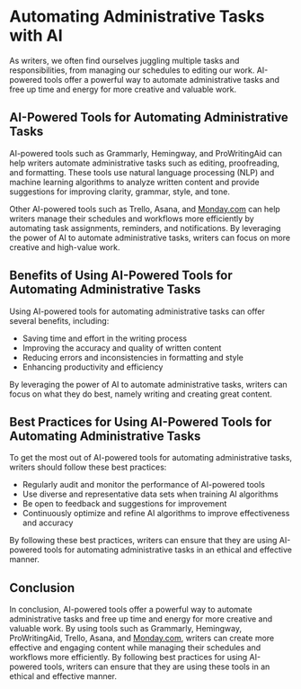 Automating Administrative Tasks with AI
=================================================================================================

As writers, we often find ourselves juggling multiple tasks and responsibilities, from managing our schedules to editing our work. AI-powered tools offer a powerful way to automate administrative tasks and free up time and energy for more creative and valuable work.

AI-Powered Tools for Automating Administrative Tasks
----------------------------------------------------

AI-powered tools such as Grammarly, Hemingway, and ProWritingAid can help writers automate administrative tasks such as editing, proofreading, and formatting. These tools use natural language processing (NLP) and machine learning algorithms to analyze written content and provide suggestions for improving clarity, grammar, style, and tone.

Other AI-powered tools such as Trello, Asana, and [Monday.com](http://Monday.com) can help writers manage their schedules and workflows more efficiently by automating task assignments, reminders, and notifications. By leveraging the power of AI to automate administrative tasks, writers can focus on more creative and high-value work.

Benefits of Using AI-Powered Tools for Automating Administrative Tasks
----------------------------------------------------------------------

Using AI-powered tools for automating administrative tasks can offer several benefits, including:

* Saving time and effort in the writing process
* Improving the accuracy and quality of written content
* Reducing errors and inconsistencies in formatting and style
* Enhancing productivity and efficiency

By leveraging the power of AI to automate administrative tasks, writers can focus on what they do best, namely writing and creating great content.

Best Practices for Using AI-Powered Tools for Automating Administrative Tasks
-----------------------------------------------------------------------------

To get the most out of AI-powered tools for automating administrative tasks, writers should follow these best practices:

* Regularly audit and monitor the performance of AI-powered tools
* Use diverse and representative data sets when training AI algorithms
* Be open to feedback and suggestions for improvement
* Continuously optimize and refine AI algorithms to improve effectiveness and accuracy

By following these best practices, writers can ensure that they are using AI-powered tools for automating administrative tasks in an ethical and effective manner.

Conclusion
----------

In conclusion, AI-powered tools offer a powerful way to automate administrative tasks and free up time and energy for more creative and valuable work. By using tools such as Grammarly, Hemingway, ProWritingAid, Trello, Asana, and [Monday.com](http://Monday.com), writers can create more effective and engaging content while managing their schedules and workflows more efficiently. By following best practices for using AI-powered tools, writers can ensure that they are using these tools in an ethical and effective manner.
